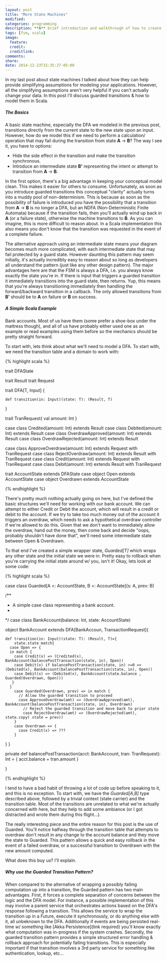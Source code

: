```yaml
---
layout: post
title: "More State Machines"
modified:
categories: programming
description: **A** brief introduction and walkthrough of how to create FSM's with side effects (business logic) in the transitions
tags: [fsm, scala]
image:
  feature:
  credit:
  creditlink:
comments:
share:
date: 2014-12-23T15:35:27-05:00
---
```



In my last post about state machines I talked about how they can help provide simplifying assumptions for modeling your applications. However, all the simplifying assumptions aren't very helpful if you can't actually change your data. In this post I'll discuss guarded transitions & how to model them in Scala. 

##### The Basics
A basic state machine, especially the DFA we modeled in the previous post, transitions directly from the current state to the new state upon an input. However, how do we model this if we need to perform a calculation/ operation that may fail during the transition from state **A** -> **B**? The way I see it, you have to options:

- Hide the side effect in the transition and make the transition synchronous.
- Introduce an intermediate state **B'** representing the intent or attempt to transition from **A** -> **B**. 

In the first option, there's a big advantage in keeping your conceptual model clean. This makes it easier for others to consume. Unfortunately, as soon as you introduce guarded transitions this conceptual "clarity" actually turns into a muddy pool of non-determinism. This is because as soon as the possibility of failure is introduced you have the possibility that a transition from **A** -> **B** is no longer a DFA, but an NDFA (Non-Deterministic Finite Automata) because if the transition fails, then you'll actually wind up back in **A** (or a failure state), otherwise the machine transitions to **B**. As you can imagine, this is more difficult to reason about. In a Scala implementation this also means you don't know that the transition was requested in the event of a complete failure.

The alternative approach using an intermediate state means your diagram becomes much more complicated, with each intermediate state that may fail protected by a guard state. However daunting this pattern may seem initially, it's actually incredibly easy to reason about so long as developers all understand the pattern (just like any other design pattern). The major advantages here are that the FSM is always a DFA, i.e. you always know exactly the state you're in. If there is input that triggers a guarded transition it immediately transitions into the guard state, then returns. Yup, this means that you're always transitioning immediately then handling the forward/backward transition in a callback. The only allowed transitions from **B'** should be to **A** on failure or **B** on success. 

##### A Simple Scala Example
Bank accounts. Most of us have them (some prefer a shoe-box under the mattress though), and all of us have probably either used one as an example or read examples using them before so the mechanics should be pretty straight forward. 

To start with, lets think about what we'll need to model a DFA. To start with, we need the transition table and a domain to work with: 

{% highlight scala %}

trait DFAState

trait Result
trait Request

trait DFA[T, Input] {
	
	def transition(in: Input)(state: T): (Result, T)

}

trait TranRequest{
  val amount: Int
}

case class Credited(amount: Int) extends Result
case class Debited(amount: Int) extends Result
case class OverdrawApproved(amount: Int) extends Result
case class OverdrawRejected(amount: Int) extends Result

case class ApproveOverdraw(amount: Int) extends Request with TranRequest
case class RejectOverdraw(amount: Int) extends Result with TranRequest
case class Credit(amount: Int) extends Request with TranRequest
case class Debit(amount: Int) extends Result with TranRequest

trait AccountState extends DFAState
case object Open extends AccountState
case object Overdrawn extends AccountState

{% endhighlight %}

There's pretty much nothing actually going on here, but I've defined the basic structures we'll need for working with our bank account. We can attempt to either Credit or Debit the account, which will result in a credit or debit to the account. If we try to take too much money out of the account it triggers an overdraw, which needs to ask a hypothetical overdraw controller if we're allowed to do this. Given that we don't want to immediately allow the overdraw, hand out the money, then come back and decide "oops, probably shouldn't have done that", we'll need some intermediate state between Open & Overdrawn.

To that end I've created a simple wrapper state, *Guarded[T]* which wraps any other state and the initial state we were in. Pretty easy to rollback when you're carrying the initial state around w/ you, isn't it! Okay, lets look at some code:


{% highlight scala %}

case class Guarded[A <: AccountState, B <: AccountState](s: A, prev: B)

/**
 * A simple case class representing a bank account.
 *
 */
case class BankAccount(balance: Int, state: AccountState)

object BankAccount extends DFA[BankAccoun, TransactionRequest]{

	def transition(in: Input)(state: T): (Result, T)={
 		state.state match{
      case Open => {
      in match {
        case Credit(x) => (Credited(x), BankAccount(balancePostTransaction(state, in), Open))
        case Debit(x) if balancePostTransaction(state, in) >=0 => (Debited(x), BankAccount(balancePostTransaction(state, in), Open))
        case Debit(x) => (Debited(x), BankAccount(state.balance , Guarded(Overdrawn, Open)))
       }
      }
        case Guarded(Overdrawn, prev) => in match {
          // Allow the guarded transition to proceed
          case ApproveOverdraw(amt) => (OverdrawApproved(amt), BankAccount(balancePostTransaction(state, in), Overdrawn)
            // Reject the guarded transition and move back to prior state
            case RejectOverdraw(amt) => (OverdrawRejected(amt), state.copy( state = prev))
        }
        case Overdrawn => {
          case Credit(x) => ???
        } 
  }
  }

  private def balancePostTransaction(acct: BankAccount, tran: TranRequest): Int = {
    acct.balance + tran.amount 
  }


}

{% endhighlight %}

I tend to have a bad habit of throwing a lot of code up before speaking to it, and this is no exception. To start with, we have the *Guarded[A,B]* type described above, followed by a trivial context (state carrier) and the transition table. Most of the transitions are unrelated to what we're actually concerned with here, but they help to add some ambiance (or I got distracted and wrote them during this flight...). 

The really interesting piece and the entire reason for this post is the use of Guarded. You'll notice halfway through the transition table that attempts to overdraw don't result in any change to the account balance and they move the state to Guarded. This pattern allows a quick and easy rollback in the event of a failed overdraw, or a successful transition to Overdrawn with the new amount computed. 

What does this buy us? I'll explain.

##### Why use the *Guarded Transition* Pattern?
When compared to the alternative of wrapping a possibly failing computation up into a transition, the Guarded pattern has two main advantages. First, it forces a complete separation of concerns between the logic and the DFA model. For instance, a possible implementation of this may involve a parent service that orchestrates actions based on the DFA's response following a transition. This allows the service to wrap the transition up in a Future, execute it synchronously, or do anything else with it, all unbeknown to the DFA. Additionally if events are being persisted real-time w/ something like [Akka Persistence](link required) you'll know exactly what computation was in-progress if the system crashes. Secondly, the guarded transition pattern provides a simple structured error handling & rollback approach for potentially failing transitions. This is especially important if that transition involves a 3rd party service for something like authentication, lookup, etc...


